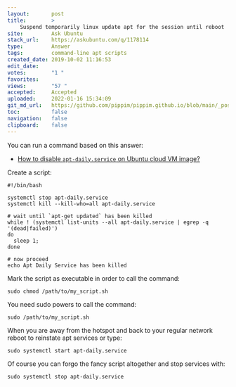 ```yaml
---
layout:       post
title:        >
    Suspend temporarily linux update apt for the session until reboot
site:         Ask Ubuntu
stack_url:    https://askubuntu.com/q/1178114
type:         Answer
tags:         command-line apt scripts
created_date: 2019-10-02 11:16:53
edit_date:    
votes:        "1 "
favorites:    
views:        "57 "
accepted:     Accepted
uploaded:     2022-01-16 15:34:09
git_md_url:   https://github.com/pippim/pippim.github.io/blob/main/_posts/2019/2019-10-02-Suspend-temporarily-linux-update-apt-for-the-session-until-reboot.md
toc:          false
navigation:   false
clipboard:    false
---
```


You can run a command based on this answer:

- [How to disable `apt-daily.service` on Ubuntu cloud VM image?][1]

Create a script:

``` 
#!/bin/bash

systemctl stop apt-daily.service
systemctl kill --kill-who=all apt-daily.service

# wait until `apt-get updated` has been killed
while ! (systemctl list-units --all apt-daily.service | egrep -q '(dead|failed)')
do
  sleep 1;
done

# now proceed
echo Apt Daily Service has been killed
```

Mark the script as executable in order to call the command:

``` 
sudo chmod /path/to/my_script.sh
```

You need sudo powers to call the command:

``` 
sudo /path/to/my_script.sh
```

When you are away from the hotspot and back to your regular network reboot to reinstate apt services or type:

``` 
sudo systemctl start apt-daily.service
```

Of course you can forgo the fancy script altogether and stop services with:

``` 
sudo systemctl stop apt-daily.service
```

  [1]: https://unix.stackexchange.com/questions/315502/how-to-disable-apt-daily-service-on-ubuntu-cloud-vm-image
